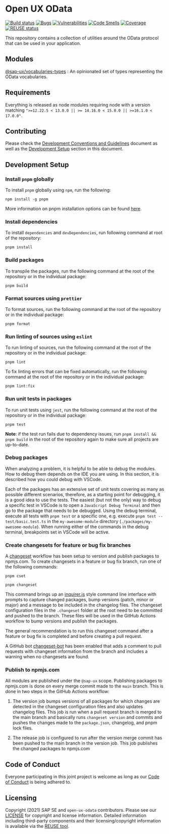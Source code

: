 
# Open UX OData

[![Build status](https://github.com/SAP/open-ux-odata/actions/workflows/pipeline.yml/badge.svg?branch=main)](https://github.com/SAP/open-ux-odata/actions/workflows/pipeline.yml?query=branch%3Amain)
[![Bugs](https://sonarcloud.io/api/project_badges/measure?project=SAP_open-ux-odata&metric=bugs)](https://sonarcloud.io/summary/new_code?id=SAP_open-ux-odata)
[![Vulnerabilities](https://sonarcloud.io/api/project_badges/measure?project=SAP_open-ux-odata&metric=vulnerabilities)](https://sonarcloud.io/summary/new_code?id=SAP_open-ux-odata)
[![Code Smells](https://sonarcloud.io/api/project_badges/measure?project=SAP_open-ux-odata&metric=code_smells)](https://sonarcloud.io/summary/new_code?id=SAP_open-ux-odata)
[![Coverage](https://sonarcloud.io/api/project_badges/measure?project=SAP_open-ux-odata&metric=coverage)](https://sonarcloud.io/summary/new_code?id=SAP_open-ux-odata)
[![REUSE status](https://api.reuse.software/badge/github.com/SAP/open-ux-odata)](https://api.reuse.software/info/github.com/SAP/open-ux-odata)

This repository contains a collection of utilities around the OData protocol that can be used in your application.


## Modules

[@sap-ux/vocabularies-types](./packages/vocabularies-types) : An opinionated set of types representing the OData vocabularies. 

## Requirements
Everything is released as node modules requiring node with a version matching `">=12.22.5 < 13.0.0 || >= 14.16.0 < 15.0.0 || >=16.1.0 < 17.0.0"`.

## Contributing
Please check the [Development Conventions and Guidelines](./docs/Guidelines.md) document as well as the [Development Setup](#development-setup) section in this document.

## Development Setup

### Install `pnpm` globally

To install `pnpm` globally using `npm`, run the following:
```shell
npm install -g pnpm
```

More information on pnpm installation options can be found [here](https://pnpm.io/installation).
### Install dependencies
To install `dependencies` and `devDependencies`, run following command at root of the repository:

```shell
pnpm install
```
### Build packages

To transpile the packages, run the following command at the root of the repository or in the individual package:

```shell
pnpm build
```

### Format sources using `prettier`

To format sources, run the following command at the root of the repository or in the individual package:

```shell
pnpm format
```

### Run linting of sources using `eslint`

To run linting of sources, run the following command at the root of the repository or in the individual package:

```shell
pnpm lint
```

To fix linting errors that can be fixed automatically, run the following command at the root of the repository or in the individual package:

```shell
pnpm lint:fix
```

### Run unit tests in packages

To run unit tests using `jest`, run the following command at the root of the repository or in the individual package:

```shell
pnpm test
```
**Note**: if the test run fails due to dependency issues, run `pnpm install && pnpm build` in the root of the repository again to make sure all projects are up-to-date.

### Debug packages
When analyzing a problem, it is helpful to be able to debug the modules. How to debug them depends on the IDE you are using. In this section, it is described how you could debug with VSCode. 

Each of the packages has an extensive set of unit tests covering as many as possible different scenarios, therefore, as a starting point for debugging, it is a good idea to use the tests. The easiest (but not the only) way to debug a specific test in VSCode is to open a `JavaScript Debug Terminal` and then go to the package that needs to be debugged. Using the debug terminal, execute all tests with `pnpm test` or a specific one, e.g. execute `pnpm test -- test/basic.test.ts` in the `my-awesome-module` directory (`./packages/my-awesome-module`). When running either of the commands in the debug terminal, breakpoints set in VSCode will be active.


### Create changesets for feature or bug fix branches

A [changeset](https://github.com/atlassian/changesets) workflow has been setup to version and publish packages to npmjs.com. To create changesets in a feature or bug fix branch, run one of the following commands:

```shell
pnpm cset
```

```shell
pnpm changeset
```

This command brings up an [inquirer.js](https://github.com/SBoudrias/Inquirer.js/) style command line interface with prompts to capture changed packages, bump versions (patch, minor or major) and a message to be included in the changelog files. The changeset configuration files in the `.changeset` folder at the root need to be committed and pushed to the branch. These files will be used in the GitHub Actions workflow to bump versions and publish the packages.

The general recommendation is to run this changeset command after a feature or bug fix is completed and before creating a pull request. 

A GitHub bot [changeset-bot](https://github.com/apps/changeset-bot) has been enabled that adds a comment to pull requests with changeset information from the branch and includes a warning when no changesets are found.

### Publish to npmjs.com

All modules are published under the `@sap-ux` scope. Publishing packages to npmjs.com is done on every merge commit made to the `main` branch. This is done in two steps in the GitHub Actions workflow:

1. The version job bumps versions of all packages for which changes are detected in the changeset configuration files and also updates changelog files. This job is run when a pull request branch is merged to the main branch and basically runs `changeset version` and commits and pushes the changes made to the `package.json`, changelog, and pnpm lock files.

2. The release job is configured to run after the version merge commit has been pushed to the main branch in the version job. This job publishes the changed packages to npmjs.com

## Code of Conduct
Everyone participating in this joint project is welcome as long as our [Code of Conduct](./docs/CODE_OF_CONDUCT.md) is being adhered to.

## Licensing

Copyright (2021) SAP SE and `open-ux-odata` contributors. Please see our [LICENSE](./LICENSE) for copyright and license information. Detailed information including third-party components and their licensing/copyright information is available via the [REUSE tool](https://api.reuse.software/info/github.com/SAP/open-ux-odata).
